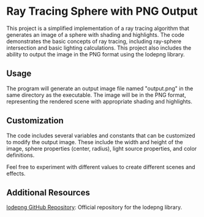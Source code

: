 # Ray Tracing Sphere with PNG Output

This project is a simplified implementation of a ray tracing algorithm that generates an image of a sphere with shading and highlights. The code demonstrates the basic concepts of ray tracing, including ray-sphere intersection and basic lighting calculations.
This project also includes the ability to output the image in the PNG format using the lodepng library.

## Usage
The program will generate an output image file named "output.png" in the same directory as the executable. The image will be in the PNG format, representing the rendered scene with appropriate shading and highlights.

## Customization
The code includes several variables and constants that can be customized to modify the output image. These include the width and height of the image, sphere properties (center, radius), light source properties, and color definitions.

Feel free to experiment with different values to create different scenes and effects.

## Additional Resources
[lodepng GitHub Repository](https://github.com/lvandeve/lodepng): Official repository for the lodepng library.
